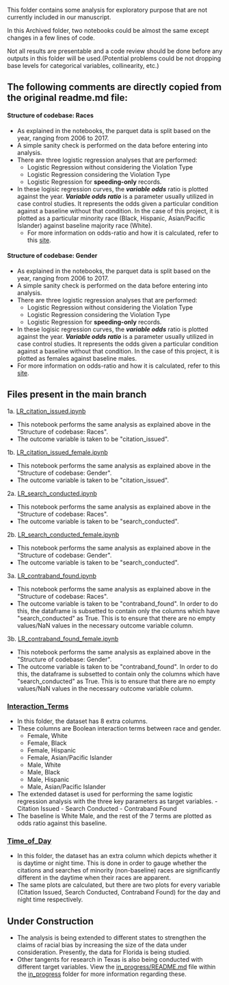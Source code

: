 This folder contains some analysis for exploratory purpose that are not currently included in our manuscript.

In this Archived folder, two notebooks could be almost the same except changes in a few lines of code.

Not all results are presentable and a code review should be done before any outputs in this folder will be used.(Potential problems could be not dropping base levels for categorical variables, collinearity, etc.)

## The following comments are directly copied from the original readme.md file:

#### Structure of codebase: Races
- As explained in the notebooks, the parquet data is split based on the year, ranging from 2006 to 2017.
- A simple sanity check is performed on the data before entering into analysis.
- There are three logistic regression analyses that are performed:
  - Logistic Regression without considering the Violation Type
  - Logistic Regression considering the Violation Type
  - Logistic Regression for **speeding-only** records.
- In these logisic regression curves, the **_variable odds_** ratio is plotted against the year. **_Variable odds ratio_** is a parameter usually utilized in case control studies. It represents the odds given a particular condition against a baseline without that condition. In the case of this project, it is plotted as a particular minority race (Black, Hispanic, Asian/Pacific Islander) against baseline majority race (White). 
  - For more information on odds-ratio and how it is calculated, refer to this [site](https://psychscenehub.com/psychpedia/odds-ratio-2/).

#### Structure of codebase: Gender 
- As explained in the notebooks, the parquet data is split based on the year, ranging from 2006 to 2017.
- A simple sanity check is performed on the data before entering into analysis.
- There are three logistic regression analyses that are performed:
  - Logistic Regression without considering the Violation Type
  - Logistic Regression considering the Violation Type
  - Logistic Regression for **speeding-only** records.
- In these logisic regression curves, the **_variable odds_** ratio is plotted against the year. **_Variable odds ratio_** is a parameter usually utilized in case control studies. It represents the odds given a particular condition against a baseline without that condition. In the case of this project, it is plotted as females against baseline males. 
 - For more information on odds-ratio and how it is calculated, refer to this [site](https://psychscenehub.com/psychpedia/odds-ratio-2/).


## Files present in the main branch
1a. [LR_citation_issued.ipynb](LR_citation_issued.ipynb)
  - This notebook performs the same analysis as explained above in the "Structure of codebase: Races".
  - The outcome variable is taken to be "citation_issued".

1b. [LR_citation_issued_female.ipynb](LR_citation_issued_female.ipynb)
  - This notebook performs the same analysis as explained above in the "Structure of codebase: Gender".
  - The outcome variable is taken to be "citation_issued".
  
2a. [LR_search_conducted.ipynb](LR_search_conducted.ipynb)
  - This notebook performs the same analysis as explained above in the "Structure of codebase: Races".
  - The outcome variable is taken to be "search_conducted".

2b. [LR_search_conducted_female.ipynb](LR_search_conducted_female.ipynb)
  - This notebook performs the same analysis as explained above in the "Structure of codebase: Gender".
  - The outcome variable is taken to be "search_conducted".

3a. [LR_contraband_found.ipynb](LR_contraband_found.ipynb)
  - This notebook performs the same analysis as explained above in the "Structure of codebase: Races".
  - The outcome variable is taken to be "contraband_found". In order to do this, the dataframe is subsetted to contain only the columns which have "search_conducted" as True. This is to ensure that there are no empty values/NaN values in the necessary outcome variable column.

3b. [LR_contraband_found_female.ipynb](LR_contraband_found_female.ipynb)
  - This notebook performs the same analysis as explained above in the "Structure of codebase: Gender".
  - The outcome variable is taken to be "contraband_found". In order to do this, the dataframe is subsetted to contain only the columns which have "search_conducted" as True. This is to ensure that there are no empty values/NaN values in the necessary outcome variable column.
  
### [Interaction_Terms](Interaction_Terms)
  - In this folder, the dataset has 8 extra columns. 
  - These columns are Boolean interaction terms between race and gender. 
    - Female, White
    - Female, Black
    - Female, Hispanic
    - Female, Asian/Pacific Islander
    - Male, White
    - Male, Black
    - Male, Hispanic
    - Male, Asian/Pacific Islander
   - The extended dataset is used for performing the same logistic regression analysis with the three key parameters as target variables.
    - Citation Issued
    - Search Conducted
    - Contraband Found
  - The baseline is White Male, and the rest of the 7 terms are plotted as odds ratio against this baseline. 

### [Time_of_Day](Time_of_Day)

  - In this folder, the dataset has an extra column which depicts whether it is daytime or night time. This is done in order to gauge whether the citations and searches of minority (non-baseline) races are significantly different in the daytime when their races are apparent. 
  - The same plots are calculated, but there are two plots for every variable (Citation Issued, Search Conducted, Contraband Found) for the day and night time respectively. 


## Under Construction
- The analysis is being extended to different states to strengthen the claims of racial bias by increasing the size of the data under consideration. Presently, the data for Florida is being studied.
- Other tangents for research in Texas is also being conducted with different target variables. View the [in_progress/README.md](in_progress/README.md) file within the [in_progress](in_progress) folder for more information regarding these.

